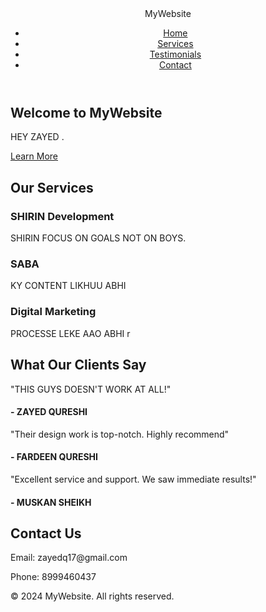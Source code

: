 <!DOCTYPE html>
<html lang="en">
<head>
    <meta charset="UTF-8">
    <meta name="viewport" content="width=device-width, initial-scale=1.0">
    <title>Advanced Front Page</title>
    <link rel="stylesheet" href="styles.css">
    <link rel="stylesheet" href="https://cdnjs.cloudflare.com/ajax/libs/font-awesome/5.15.3/css/all.min.css">
</head>
<body>
    <header>
        <nav>
            <div class="logo">MyWebsite</div>
            <ul class="nav-links">
                <li><a href="#">Home</a></li>
                <li><a href="#services">Services</a></li>
                <li><a href="#testimonials">Testimonials</a></li>
                <li><a href="#contact">Contact</a></li>
            </ul>
            <div class="burger">
                <div class="line1"></div>
                <div class="line2"></div>
                <div class="line3"></div>
            </div>
        </nav>
    </header>
    <section class="hero">
        <div class="hero-text">
            <h1>Welcome to MyWebsite</h1>
            <p>HEY ZAYED .</p>
            <a href="#services" class="cta">Learn More</a>
        </div>
    </section>
    <section id="services" class="services">
        <h2>Our Services</h2>
        <div class="service-container">
            <div class="service">
                <i class="fas fa-laptop-code"></i>
                <h3>SHIRIN Development</h3>
                <p>SHIRIN FOCUS ON GOALS NOT ON BOYS.</p>
            </div>
            <div class="service">
                <i class="fas fa-paint-brush"></i>
                <h3>SABA </h3>
                <p>KY CONTENT LIKHUU ABHI </p>
            </div>
            <div class="service">
                <i class="fas fa-bullhorn"></i>
                <h3>Digital Marketing</h3>
                <p>PROCESSE LEKE AAO ABHI r</p>
            </div>
        </div>
    </section>
    <section id="testimonials" class="testimonials">
        <h2>What Our Clients Say</h2>
        <div class="testimonial-container">
            <div class="testimonial">
                <p>"THIS GUYS DOESN'T WORK AT ALL!"</p>
                <h4>- ZAYED QURESHI</h4>
            </div>
            <div class="testimonial">
                <p>"Their design work is top-notch. Highly recommend"</p>
                <h4>- FARDEEN QURESHI</h4>
            </div>
            <div class="testimonial">
                <p>"Excellent service and support. We saw immediate results!"</p>
                <h4>- MUSKAN SHEIKH</h4>
            </div>
        </div>
    </section>
    <footer id="contact">
        <h2>Contact Us</h2>
        <p>Email: zayedq17@gmail.com</p>
        <p>Phone: 8999460437</p>
        <div class="social-icons">
            <a href="#"><i class="fab fa-facebook-f"></i></a>
            <a href="#"><i class="fab fa-twitter"></i></a>
            <a href="#"><i class="fab fa-instagram"></i></a>
            <a href="#"><i class="fab fa-linkedin-in"></i></a>
        </div>
        <p>&copy; 2024 MyWebsite. All rights reserved.</p>
    </footer>
    <script src="script.js"></script>
</body>
</html>


